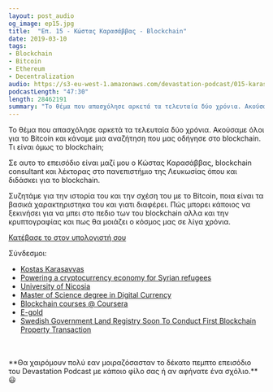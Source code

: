 ```yaml
---
layout: post_audio
og_image: ep15.jpg
title:  "Επ. 15 - Κώστας Καρασάββας - Blockchain"
date: 2019-03-10
tags:
- Blockchain
- Bitcoin
- Ethereum
- Decentralization
audio: https://s3-eu-west-1.amazonaws.com/devastation-podcast/015-karasavvas-blockchain.mp3
podcastLength: "47:30"
length: 28462191
summary: "Το θέμα που απασχόλησε αρκετά τα τελευταία δύο χρόνια. Ακούσαμε όλοι για το Bitcoin και κάναμε μια αναζήτηση που μας οδήγησε στο blockchain. Τι είναι όμως το blockchain;"
---
```

Το θέμα που απασχόλησε αρκετά τα τελευταία δύο χρόνια. Ακούσαμε όλοι για το Bitcoin και κάναμε μια αναζήτηση που μας οδήγησε στο blockchain. Τι είναι όμως το blockchain;

Σε αυτο το επεισόδιο είναι μαζί μου ο Κώστας Καρασάββας, blockchain consultant και λέκτορας στο πανεπιστήμιο της Λευκωσίας όπου και διδάσκει για το blockchain.

Συζητάμε για την ιστορία του και την σχέση του με το Bitcoin, ποια είναι τα βασικά χαρακτηριστηκα του και γιατι διαφέρει. Πώς μπορει κάποιος να ξεκινήσει για να μπει στο πεδιο των του blockchain αλλα και την κρυπτογραφίας και πως θα μοιάζει ο κόσμος μας σε λίγα χρόνια.

<a href="{{page.audio}}" target="_blank"><i class="fa fa-cloud-download"></i> Κατέβασε το στον υπολογιστή σου</a>

Σύνδεσμοι:

* <a href="http://www.kkarasavvas.com" target="_blank">Kostas Karasavvas</a>
* <a href="https://blog.coinbase.com/powering-a-cryptocurrency-economy-for-syrian-refugees-e0e40de1c138" target="_blank">Powering a cryptocurrency economy for Syrian refugees</a>
* <a href="https://www.unic.ac.cy/" target="_blank">University of Nicosia</a>
* <a href="https://digitalcurrency.unic.ac.cy/" target="_blank">Master of Science degree in Digital Currency</a>
* <a href="https://www.coursera.org/courses?query=blockchain" target="_blank">Blockchain courses @ Coursera</a>
* <a href="https://en.wikipedia.org/wiki/E-gold" target="_blank">E-gold</a>
* <a href="https://cointelegraph.com/news/swedish-government-land-registry-soon-to-conduct-first-blockchain-property-transaction" target="_blank">Swedish Government Land Registry Soon To Conduct First Blockchain Property Transaction</a>

<br/>
<br/>
**Θα χαιρόμουν πολύ εαν μοιραζόσασταν το δέκατο πεμπτο επεισόδιο του Devastation
Podcast με κάποιο φίλο σας ή αν αφήνατε ένα σχόλιο.** 😃
